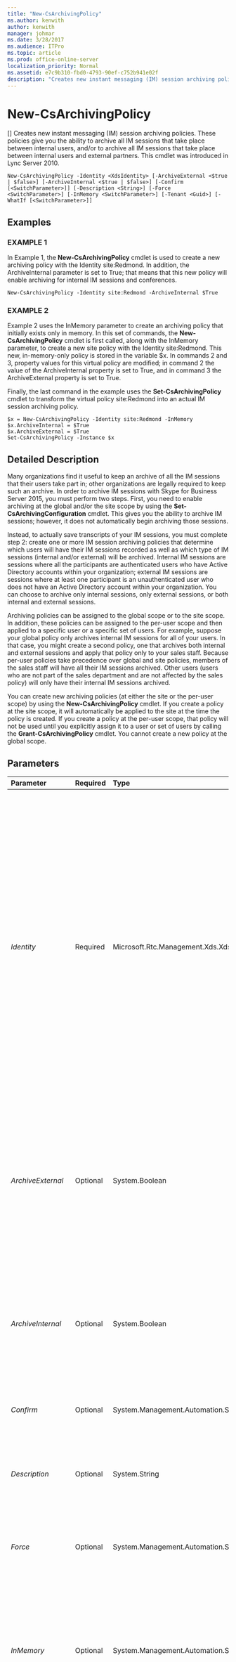```yaml
---
title: "New-CsArchivingPolicy"
ms.author: kenwith
author: kenwith
manager: johmar
ms.date: 3/28/2017
ms.audience: ITPro
ms.topic: article
ms.prod: office-online-server
localization_priority: Normal
ms.assetid: e7c9b310-fbd0-4793-90ef-c752b941e02f
description: "Creates new instant messaging (IM) session archiving policies. These policies give you the ability to archive all IM sessions that take place between internal users, and/or to archive all IM sessions that take place between internal users and external partners. This cmdlet was introduced in Lync Server 2010."
---
```


# New-CsArchivingPolicy
[]
Creates new instant messaging (IM) session archiving policies. These policies give you the ability to archive all IM sessions that take place between internal users, and/or to archive all IM sessions that take place between internal users and external partners. This cmdlet was introduced in Lync Server 2010.
  
```
New-CsArchivingPolicy -Identity <XdsIdentity> [-ArchiveExternal <$true | $false>] [-ArchiveInternal <$true | $false>] [-Confirm [<SwitchParameter>]] [-Description <String>] [-Force <SwitchParameter>] [-InMemory <SwitchParameter>] [-Tenant <Guid>] [-WhatIf [<SwitchParameter>]]

```

## Examples

### EXAMPLE 1

In Example 1, the **New-CsArchivingPolicy** cmdlet is used to create a new archiving policy with the Identity site:Redmond. In addition, the ArchiveInternal parameter is set to True; that means that this new policy will enable archiving for internal IM sessions and conferences.
  
```
New-CsArchivingPolicy -Identity site:Redmond -ArchiveInternal $True
```

### EXAMPLE 2

Example 2 uses the InMemory parameter to create an archiving policy that initially exists only in memory. In this set of commands, the **New-CsArchivingPolicy** cmdlet is first called, along with the InMemory parameter, to create a new site policy with the Identity site:Redmond. This new, in-memory-only policy is stored in the variable $x. In commands 2 and 3, property values for this virtual policy are modified; in command 2 the value of the ArchiveInternal property is set to True, and in command 3 the ArchiveExternal property is set to True.
  
Finally, the last command in the example uses the **Set-CsArchivingPolicy** cmdlet to transform the virtual policy site:Redmond into an actual IM session archiving policy.
  
```
$x = New-CsArchivingPolicy -Identity site:Redmond -InMemory
$x.ArchiveInternal = $True
$x.ArchiveExternal = $True
Set-CsArchivingPolicy -Instance $x
```

## Detailed Description

Many organizations find it useful to keep an archive of all the IM sessions that their users take part in; other organizations are legally required to keep such an archive. In order to archive IM sessions with Skype for Business Server 2015, you must perform two steps. First, you need to enable archiving at the global and/or the site scope by using the **Set-CsArchivingConfiguration** cmdlet. This gives you the ability to archive IM sessions; however, it does not automatically begin archiving those sessions.
  
Instead, to actually save transcripts of your IM sessions, you must complete step 2: create one or more IM session archiving policies that determine which users will have their IM sessions recorded as well as which type of IM sessions (internal and/or external) will be archived. Internal IM sessions are sessions where all the participants are authenticated users who have Active Directory accounts within your organization; external IM sessions are sessions where at least one participant is an unauthenticated user who does not have an Active Directory account within your organization. You can choose to archive only internal sessions, only external sessions, or both internal and external sessions.
  
Archiving policies can be assigned to the global scope or to the site scope. In addition, these policies can be assigned to the per-user scope and then applied to a specific user or a specific set of users. For example, suppose your global policy only archives internal IM sessions for all of your users. In that case, you might create a second policy, one that archives both internal and external sessions and apply that policy only to your sales staff. Because per-user policies take precedence over global and site policies, members of the sales staff will have all their IM sessions archived. Other users (users who are not part of the sales department and are not affected by the sales policy) will only have their internal IM sessions archived.
  
You can create new archiving policies (at either the site or the per-user scope) by using the **New-CsArchivingPolicy** cmdlet. If you create a policy at the site scope, it will automatically be applied to the site at the time the policy is created. If you create a policy at the per-user scope, that policy will not be used until you explicitly assign it to a user or set of users by calling the **Grant-CsArchivingPolicy** cmdlet. You cannot create a new policy at the global scope.
  
## Parameters

|**Parameter**|**Required**|**Type**|**Description**|
|:-----|:-----|:-----|:-----|
| _Identity_ <br/> |Required  <br/> |Microsoft.Rtc.Management.Xds.XdsIdentity  <br/> |Indicates the unique Identity to be assigned to the policy. New archiving policies can be created at the site scope or the per-user scope. To create a new site policy, use the prefix "site:" followed by the name of the site. For example, this syntax creates a new policy for the Redmond site:  `-Identity site:Redmond`. To create a new per-user policy, use an Identity similar to this:  `-Identity SalesArchivingPolicy`.  <br/> Note that you cannot create a new global policy; if you want to make changes to the global policy, use the **Set-CsArchivingPolicy** cmdlet instead. Likewise, you cannot create a new site or per-user policy if a policy with that Identity already exists. <br/> |
| _ArchiveExternal_ <br/> |Optional  <br/> |System.Boolean  <br/> |Indicates whether external IM sessions are archived. (An external IM session is one in which at least one of the participants is an unauthenticated user who does not have an Active Directory account within your organization.) The default value is False, which means that IM sessions that include external users are not archived.  <br/> |
| _ArchiveInternal_ <br/> |Optional  <br/> |System.Boolean  <br/> |Indicates whether internal IM sessions are archived. (An internal IM session is one in which all the participants are authenticated users who have Active Directory accounts within your organization.) The default value is False, which means that internal IM sessions are not archived.  <br/> |
| _Confirm_ <br/> |Optional  <br/> |System.Management.Automation.SwitchParameter  <br/> |Prompts you for confirmation before executing the command.  <br/> |
| _Description_ <br/> |Optional  <br/> |System.String  <br/> |Enables administrators to provide a brief description of the archiving policy. For example, the Description might be used to detail which users the policy should be applied to.  <br/> |
| _Force_ <br/> |Optional  <br/> |System.Management.Automation.SwitchParameter  <br/> |Suppresses the display of any non-fatal error message that might occur when running the command.  <br/> |
| _InMemory_ <br/> |Optional  <br/> |System.Management.Automation.SwitchParameter  <br/> |Creates an object reference without actually committing the object as a permanent change. If you assign the output of this cmdlet called with this parameter to a variable, you can make changes to the properties of the object reference and then commit those changes by calling this cmdlet's matching **Set-\<cmdlet\>**. <br/> |
| _Tenant_ <br/> |Optional  <br/> |System.Guid  <br/> |Globally unique identifier (GUID) of the Skype for Business Online tenant account for whom the new archiving policy is being created. For example:  <br/>  `-Tenant "38aad667-af54-4397-aaa7-e94c79ec2308"` <br/> You can return the tenant ID for each of your Skype for Business Online tenants by running this command:  <br/>  `Get-CsTenant | Select-Object DisplayName, TenantID` <br/> |
| _WhatIf_ <br/> |Optional  <br/> |System.Management.Automation.SwitchParameter  <br/> |Describes what would happen if you executed the command without actually executing the command.  <br/> |
| _BypassDualWrite_ <br/> |Optional  <br/> |System.Boolean  <br/> |PARAMVALUE: $true | $false  <br/> |
   
## Input Types

None. The **New-CsArchivingPolicy** cmdlet does not accept pipelined input.
  
## Return Types

The **New-CsArchivingPolicy** cmdlet creates instances of the Microsoft.Rtc.Management.WritableConfig.Policy.IM.IMArchivingPolicy object.
  
## See also

#### 

[Get-CsArchivingPolicy](get-csarchivingpolicy.md)
  
[Grant-CsArchivingPolicy](grant-csarchivingpolicy.md)
  
[Remove-CsArchivingPolicy](remove-csarchivingpolicy.md)
  
[Set-CsArchivingPolicy](set-csarchivingpolicy.md)

